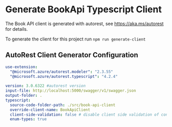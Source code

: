 # Generate BookApi Typescript Client 

The Book API client is generated with autorest, see https://aka.ms/autorest for details.

To generate the client for this project run ```npm run generate-client```

## AutoRest Client Generator Configuration
``` yaml
use-extension:
  "@microsoft.azure/autorest.modeler": "2.3.55"
  "@microsoft.azure/autorest.typescript": "4.2.4"
  
version: 3.0.6322 #autorest version
input-file: http://localhost:5000/swagger/v1/swagger.json
output-folder: .
typescript: 
  source-code-folder-path: ./src/book-api-client
  override-client-name: BookApiClient
  client-side-validation: false # disable client side validation of constraints
  enum-types: true
```